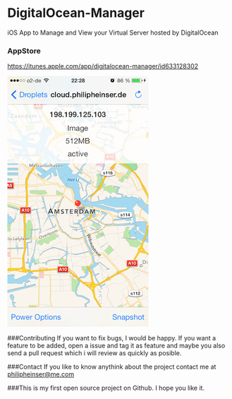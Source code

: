 DigitalOcean-Manager
====================

iOS App to Manage and View your Virtual Server hosted by DigitalOcean

### AppStore

https://itunes.apple.com/app/digitalocean-manager/id633128302

![Screenshot](Screenshots/Screenshot.png/?raw=true)

###Contributing
If you want to fix bugs, I would be happy. If you want a feature to be added, open a issue and tag it as feature and maybe you also send a pull request which i will review as quickly as posible.

###Contact
If you like to know anythink about the project contact me at philipheinser@me.com

###This is my first open source project on Github. I hope you like it.
